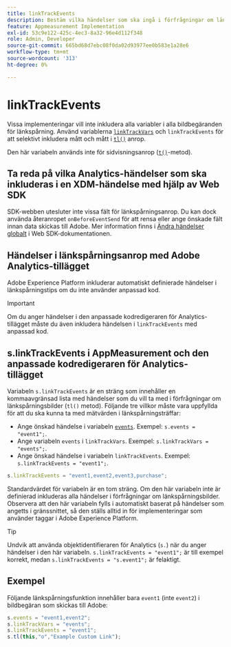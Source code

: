 ```yaml
---
title: linkTrackEvents
description: Bestäm vilka händelser som ska ingå i förfrågningar om länkspårningsbilder.
feature: Appmeasurement Implementation
exl-id: 53c9e122-425c-4ec3-8a32-96e4d112f348
role: Admin, Developer
source-git-commit: 665bd68d7ebc08f0da02d93977ee0b583e1a28e6
workflow-type: tm+mt
source-wordcount: '313'
ht-degree: 0%

---
```


# linkTrackEvents

Vissa implementeringar vill inte inkludera alla variabler i alla bildbegäranden för länkspårning. Använd variablerna [`linkTrackVars`](linktrackvars.md) och `linkTrackEvents` för att selektivt inkludera mått och mått i [`tl()`](../functions/tl-method.md) anrop.

Den här variabeln används inte för sidvisningsanrop ([`t()`](../functions/t-method.md)-metod).

## Ta reda på vilka Analytics-händelser som ska inkluderas i en XDM-händelse med hjälp av Web SDK

SDK-webben utesluter inte vissa fält för länkspårningsanrop. Du kan dock använda återanropet `onBeforeEventSend` för att rensa eller ange önskade fält innan data skickas till Adobe. Mer information finns i [Ändra händelser globalt](https://experienceleague.adobe.com/docs/experience-platform/edge/fundamentals/tracking-events.html?lang=sv-SE#modifying-events-globally) i Web SDK-dokumentationen.

## Händelser i länkspårningsanrop med Adobe Analytics-tillägget

Adobe Experience Platform inkluderar automatiskt definierade händelser i länkspårningstips om du inte använder anpassad kod.

>[!IMPORTANT]
>
>Om du anger händelser i den anpassade kodredigeraren för Analytics-tillägget måste du även inkludera händelsen i `linkTrackEvents` med anpassad kod.

## s.linkTrackEvents i AppMeasurement och den anpassade kodredigeraren för Analytics-tillägget

Variabeln `s.linkTrackEvents` är en sträng som innehåller en kommaavgränsad lista med händelser som du vill ta med i förfrågningar om länkspårningsbilder (`tl()` metod). Följande tre villkor måste vara uppfyllda för att du ska kunna ta med mätvärden i länkspårningsträffar:

* Ange önskad händelse i variabeln [`events`](../page-vars/events/events-overview.md). Exempel: `s.events = "event1";`.
* Ange variabeln `events` i `linkTrackVars`. Exempel: `s.linkTrackVars = "events";`.
* Ange önskad händelse i variabeln `linkTrackEvents`. Exempel: `s.linkTrackEvents = "event1";`.

```js
s.linkTrackEvents = "event1,event2,event3,purchase";
```

Standardvärdet för variabeln är en tom sträng. Om den här variabeln inte är definierad inkluderas alla händelser i förfrågningar om länkspårningsbilder. Observera att den här variabeln fylls i automatiskt baserat på händelser som angetts i gränssnittet, så den ställs alltid in för implementeringar som använder taggar i Adobe Experience Platform.

>[!TIP]
>
>Undvik att använda objektidentifieraren för Analytics (`s.`) när du anger händelser i den här variabeln. `s.linkTrackEvents = "event1";` är till exempel korrekt, medan `s.linkTrackEvents = "s.event1";` är felaktigt.

## Exempel

Följande länkspårningsfunktion innehåller bara `event1` (inte `event2`) i bildbegäran som skickas till Adobe:

```js
s.events = "event1,event2";
s.linkTrackVars = "events";
s.linkTrackEvents = "event1";
s.tl(this,"o","Example Custom Link");
```
